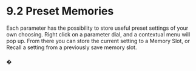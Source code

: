 # 9.2 Preset Memories

Each parameter has the possibility to store useful preset settings of your own
choosing. Right click on a parameter dial, and a contextual menu will pop up. From
there you can store the current setting to a Memory Slot, or Recall a setting from a
previously save memory slot.

#### �

